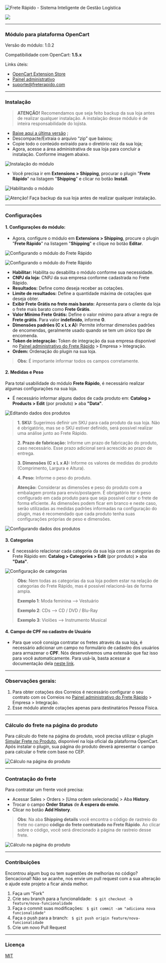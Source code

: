 
![Frete Rápido - Sistema Inteligente de Gestão Logística](https://freterapido.com/imgs/frete_rapido.png)
<p>
    <a href="https://fr-slack.herokuapp.com" target="_blank">
        <img src="https://fr-slack.herokuapp.com/badge.svg">
    </a>
</p>
<hr>

### **Módulo para plataforma OpenCart**

Versão do módulo: 1.0.2

Compatibilidade com OpenCart: **1.5.x**

Links úteis:

- [OpenCart Extension Store][1]
- [Painel administrativo][2]
- [suporte@freterapido.com][3]

----------

### Instalação

>**ATENÇÃO!** Recomendamos que seja feito backup da sua loja antes de realizar qualquer instalação. A instalação desse módulo é de inteira responsabilidade do lojista.

- [Baixe aqui a última versão][4] ;
- Descompacte/Extraia o arquivo “zip” que baixou;
- Copie todo o conteúdo extraído para o diretório raiz da sua loja;
- Agora, acesse a área administrativa de sua loja para concluir a instalação. Conforme imagem abaixo.

![Instalação do módulo](docs/img/extension_install.gif "Procedimentos de instalação")

- Você precisa ir em **Extensions > Shipping**, procurar o plugin "**Frete Rápido**" na listagem "**Shipping**" e clicar no botão **Install**.

![Habilitando o módulo](docs/img/extension_install_2.jpg "Habilitando o módulo")

![Atenção! Faça backup da sua loja antes de realizar qualquer instalação.](http://freterapido.com/dev/imgs/magento_doc/attention_2.png "#FicaDica ;)")

----------

### Configurações

#### 1. Configurações do módulo:

- Agora, configure o módulo em **Extensions > Shipping**, procure o plugin "**Frete Rápido**" na listagem "**Shipping**" e clique no botão **Editar**.

![Configurando o módulo do Frete Rápido](docs/img/extension_edit.jpg "Editando o módulo")

![Configurando o módulo do Frete Rápido](docs/img/module_page.png "Configurações do módulo")

- **Habilitar:** Habilita ou desabilita o módulo conforme sua necessidade.
- **CNPJ da loja:** CNPJ da sua empresa conforme cadastrada no Frete Rápido.
- **Resultados:** Define como deseja receber as cotações.
- **Limite de resultados:** Define a quantidade máxima de cotações que deseja obter.
- **Exibir Frete Grátis no frete mais barato:** Apresenta para o cliente da loja o frete mais barato como **Frete Grátis**.
- **Valor Mínimo Frete Grátis:**  Define o valor mínimo para ativar a regra de **Frete grátis**. Para valor **indefinido**, informe **0**.
- **Dimensões padrões (C x L x A):** Permite informar dimensões padrões de encomendas, geralmente usado quando se tem um único tipo de encomenda.
- **Token de integração:** Token de integração da sua empresa disponível no [Painel administrativo do Frete Rápido][2] > Empresa > Integração.
- **Ordem:** Ordenação do plugin na sua loja.

> **Obs:** É importante informar todos os campos corretamente.

#### 2. Medidas e Peso

Para total usabilidade do módulo **Frete Rápido**, é necessário realizar algumas configurações na sua loja.

- É necessário informar alguns dados de cada produto em: **Catalog > Products > Edit** (por produto) **>** aba **"Data"**.

![Editando dados dos produtos](docs/img/product_edit.gif "Editando dados de produtos")

>**1. SKU:** Sugerimos definir um SKU para cada produto da sua loja. Não é obrigatório, mas se o SKU estiver definido, será possível realizar uma análise junto ao Frete Rápido.

>**2. Prazo de fabricação:** Informe um prazo de fabricação do produto, caso necessário. Esse prazo adicional será acrescido ao prazo de entrega.

>**3. Dimensões (C x L x A):** Informe os valores de medidas do produto (Comprimento, Largura e Altura).

>**4. Peso:** Informe o peso do produto.

> **Atenção:** Considerar as dimensões e peso do produto com a embalagem pronta para envio/postagem.
> É obrigatório ter o peso configurado em cada produto para que seja possível cotar o frete de forma eficiente. As dimensões podem ficar em branco e neste caso, serão utilizadas as medidas padrões informadas na configuração do plugin, mas é recomendado que cada produto tenha suas configurações próprias de peso e dimensões.

![Configurando dados dos produtos](docs/img/product_edit.jpg "Configuração dados de produtos")

#### 3. Categorias

- É necessário relacionar cada categoria da sua loja com as categorias do Frete Rápido em: **Catalog > Categories > Edit** (por produto) **>** aba **"Data"**.

![Configuração de categorias ](docs/img/category_edit.gif "Configuração de categorias")

> **Obs:** Nem todas as categorias da sua loja podem estar na relação de categorias do Frete Rápido, mas é possível relacioná-las de forma ampla.
>
> **Exemplo 1**: Moda feminina --> Vestuário
>
> **Exemplo 2**: CDs --> CD / DVD / Blu-Ray
>
> **Exemplo 3**: Violões --> Instrumento Musical

#### 4. Campo de CPF no cadastro de Usuário

- Para que você consiga contratar os fretes através da sua loja, é necessário adicionar um campo no formulário de cadastro dos usuários para armazenar o **CPF**.
Nós desenvolvemos uma extensão que faz isso para você automaticamente. Para usá-la, basta acessar a documentação dela [neste link][7].

--------

### Observações gerais:
1. Para obter cotações dos Correios é necessário configurar o seu contrato com os Correios no [Painel administrativo do Frete Rápido][2] > Empresa > Integração.
2. Esse módulo atende cotações apenas para destinatários Pessoa Física.

----------

### Cálculo do frete na página do produto

Para cálculo do frete na página do produto, você precisa utilizar o plugin [Simular Frete no Produto][6], disponível na loja oficial da plataforma OpenCart.
Após instalar o plugin, sua página do produto deverá apresentar o campo para calcular o frete com base no CEP.

![Cálculo na página do produto](docs/img/cotacao_pagina_produto.gif "Página do produto")

--------

### Contratação do frete

Para contratar um frente você precisa:

- Acessar Sales > Orders > [Uma ordem selecionada] > Aba **History**.
- Trocar o campo **Order Status** de **À espera do envio**.
- Clicar no botão **Add History**.

> **Obs**: Na aba **Shipping details** você encontra o código de rastreio do frete no campo **código do frete contratado no Frete Rápido**. Ao clicar sobre o código, você será direcionado à página de rastreio desse frete.

![Cálculo na página do produto](docs/img/contratacao.gif "Página do produto")

--------

### Contribuições
Encontrou algum bug ou tem sugestões de melhorias no código? Sencacional! Não se acanhe, nos envie um pull request com a sua alteração e ajude este projeto a ficar ainda melhor.

1. Faça um "Fork"
2. Crie seu branch para a funcionalidade: ` $ git checkout -b feature/nova-funcionalidade`
3. Faça o commit suas modificações: ` $ git commit -am "adiciona nova funcionalidade"`
4. Faça o push para a branch: ` $ git push origin feature/nova-funcionalidade`
5. Crie um novo Pull Request

--------

### Licença
[MIT][5]



  [1]: https://www.opencart.com/index.php?route=marketplace/extension/info&extension_id=30147&filter_search=frete%20r%C3%A1pido "OpenCart Extension Store"
  [2]: https://freterapido.com/painel/?origin=github_opencart_1.5.x "Painel do Frete Rápido"
  [3]: mailto:suporte@freterapido.com "E-mail para a galera super gente fina :)"
  [4]: https://github.com/freterapido/freterapido_opencart_1.5.x/archive/master.zip
  [5]: https://github.com/freterapido/freterapido_magento/blob/master/LICENSE
  [6]: https://www.opencart.com/index.php?route=marketplace/extension/info&extension_id=25506&filter_category_id=5&filter_license=free
  [7]: https://github.com/freterapido/opencart_1.5.x_cpf_checkout
